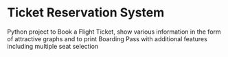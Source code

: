 # Ticket Reservation System

Python project to Book a Flight Ticket, show various information in the form of attractive graphs and to print Boarding Pass with additional features including multiple seat selection
